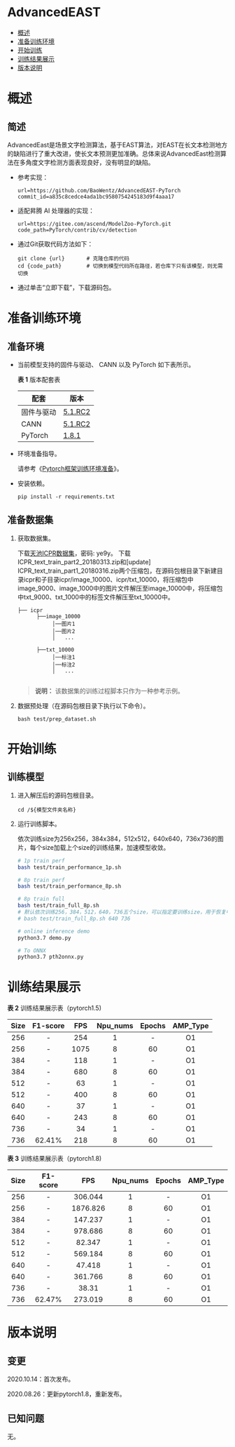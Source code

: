 # AdvancedEAST

-   [概述](概述.md)
-   [准备训练环境](准备训练环境.md)
-   [开始训练](开始训练.md)
-   [训练结果展示](训练结果展示.md)
-   [版本说明](版本说明.md)

# 概述

## 简述

AdvancedEast是场景文字检测算法，基于EAST算法，对EAST在长文本检测地方的缺陷进行了重大改进，使长文本预测更加准确。总体来说AdvancedEast检测算法在多角度文字检测方面表现良好，没有明显的缺陷。

- 参考实现：

  ```
  url=https://github.com/BaoWentz/AdvancedEAST-PyTorch
  commit_id=a835c8cedce4ada1bc9580754245183d9f4aaa17
  ```

- 适配昇腾 AI 处理器的实现：

  ```
  url=https://gitee.com/ascend/ModelZoo-PyTorch.git
  code_path=PyTorch/contrib/cv/detection
  ```
  
- 通过Git获取代码方法如下：

  ```
  git clone {url}       # 克隆仓库的代码
  cd {code_path}        # 切换到模型代码所在路径，若仓库下只有该模型，则无需切换
  ```
  
- 通过单击“立即下载”，下载源码包。

# 准备训练环境

## 准备环境

- 当前模型支持的固件与驱动、 CANN 以及 PyTorch 如下表所示。

  **表 1**  版本配套表

  | 配套       | 版本                                                         |
  | ---------- | ------------------------------------------------------------ |
  | 固件与驱动 | [5.1.RC2](https://www.hiascend.com/hardware/firmware-drivers?tag=commercial) |
  | CANN       | [5.1.RC2](https://www.hiascend.com/software/cann/commercial?version=5.1.RC2) |
  | PyTorch    | [1.8.1](https://gitee.com/ascend/pytorch/tree/master/) |

- 环境准备指导。

  请参考《[Pytorch框架训练环境准备](https://www.hiascend.com/document/detail/zh/ModelZoo/pytorchframework/ptes)》。
  
- 安装依赖。

  ```
  pip install -r requirements.txt
  ```


## 准备数据集

1. 获取数据集。

   下载[天池ICPR数据集](https://pan.baidu.com/s/1NSyc-cHKV3IwDo6qojIrKA)，密码: ye9y。
   下载ICPR_text_train_part2_20180313.zip和[update] ICPR_text_train_part1_20180316.zip两个压缩包，在源码包根目录下新建目录icpr和子目录icpr/image_10000、icpr/txt_10000，将压缩包中image_9000、image_1000中的图片文件解压至image_10000中，将压缩包中txt_9000、txt_1000中的标签文件解压至txt_10000中。
   ```
   ├── icpr
         ├──image_10000
              │──图片1
              │──图片2
              │   ...       
                               
         ├──txt_10000  
              │──标注1
              │──标注2
              │   ...       
            
   ```

   > **说明：** 
   >该数据集的训练过程脚本只作为一种参考示例。

2. 数据预处理（在源码包根目录下执行以下命令）。

   `bash test/prep_dataset.sh`

# 开始训练

## 训练模型

1. 进入解压后的源码包根目录。

   ```
   cd /${模型文件夹名称} 
   ```

2. 运行训练脚本。

     依次训练size为256x256，384x384，512x512，640x640，736x736的图片，每个size加载上个size的训练结果，加速模型收敛。
     ```bash
     # 1p train perf
     bash test/train_performance_1p.sh

     # 8p train perf
     bash test/train_performance_8p.sh

     # 8p train full
     bash test/train_full_8p.sh
     # 默认依次训练256，384，512，640，736五个size，可以指定要训练size，用于恢复中断的训练，例如
     # bash test/train_full_8p.sh 640 736

     # online inference demo 
     python3.7 demo.py

     # To ONNX
     python3.7 pth2onnx.py

# 训练结果展示

**表 2**  训练结果展示表（pytorch1.5)

| Size     | F1-score | FPS       | Npu_nums | Epochs   | AMP_Type |
| :------: | :------: | :------:  | :------: | :------: | :------: |
| 256      | -        | 254       | 1        | -        | O1       |
| 256      | -        | 1075      | 8        | 60       | O1       |
| 384      | -        | 118       | 1        | -        | O1       |
| 384      | -        | 680       | 8        | 60       | O1       |
| 512      | -        | 63        | 1        | -        | O1       |
| 512      | -        | 400       | 8        | 60       | O1       |
| 640      | -        | 37        | 1        | -        | O1       |
| 640      | -        | 243       | 8        | 60       | O1       |
| 736      | -        | 34        | 1        | -        | O1       |
| 736      | 62.41%   | 218       | 8        | 60       | O1       |

**表 3**  训练结果展示表（pytorch1.8)

| Size     | F1-score | FPS       | Npu_nums | Epochs   | AMP_Type |
| :------: | :------: | :------:  | :------: | :------: | :------: |
| 256      | -        | 306.044   | 1        | -        | O1       |
| 256      | -        | 1876.826  | 8        | 60       | O1       |
| 384      | -        | 147.237   | 1        | -        | O1       |
| 384      | -        | 978.686   | 8        | 60       | O1       |
| 512      | -        | 82.347    | 1        | -        | O1       |
| 512      | -        | 569.184   | 8        | 60       | O1       |
| 640      | -        | 47.418    | 1        | -        | O1       |
| 640      | -        | 361.766   | 8        | 60       | O1       |
| 736      | -        | 38.31     | 1        | -        | O1       |
| 736      | 62.47%   | 273.019   | 8        | 60       | O1       |


# 版本说明

## 变更

2020.10.14：首次发布。

2020.08.26：更新pytorch1.8，重新发布。

## 已知问题

无。

